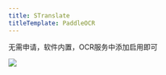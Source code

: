 ```yaml
---
title: STranslate
titleTemplate: PaddleOCR
---
```


无需申请，软件内置，OCR服务中添加启用即可

![](/img/ocr_paddleocr.gif)